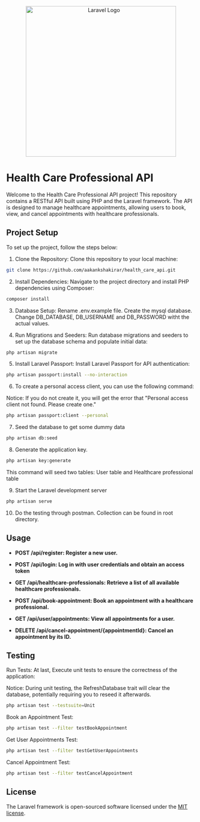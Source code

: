 <p align="center"><a href="https://laravel.com" target="_blank"><img src="https://raw.githubusercontent.com/laravel/art/master/logo-lockup/5%20SVG/2%20CMYK/1%20Full%20Color/laravel-logolockup-cmyk-red.svg" width="400" alt="Laravel Logo"></a></p>

# Health Care Professional API

Welcome to the Health Care Professional API project! This repository contains a RESTful API built using PHP and the Laravel framework. The API is designed to manage healthcare appointments, allowing users to book, view, and cancel appointments with healthcare professionals.

## Project Setup

To set up the project, follow the steps below:

1. Clone the Repository: Clone this repository to your local machine:

```bash
git clone https://github.com/aakankshakirar/health_care_api.git
```


2. Install Dependencies: Navigate to the project directory and install PHP dependencies using Composer:
```bash
composer install
```

3. Database Setup: Rename .env.example file. Create the mysql database. Change DB_DATABASE, DB_USERNAME and DB_PASSWORD witht the actual values.

4. Run Migrations and Seeders: Run database migrations and seeders to set up the database schema and populate initial data:

```bash
php artisan migrate
```

5. Install Laravel Passport: Install Laravel Passport for API authentication:

```bash
php artisan passport:install --no-interaction
```

6. To create a personal access client, you can use the following command:

Notice: If you do not create it, you will get the error that "Personal access client not found. Please create one."

```bash
php artisan passport:client --personal

```

7. Seed the database to get some dummy data

```bash
php artisan db:seed 
```

8. Generate the application key.

```bash
php artisan key:generate 
```

This command will seed two tables: User table and Healthcare professional table

9. Start the Laravel development server

```bash
php artisan serve
```

10. Do the testing through postman. Collection can be found in root directory.


## Usage

- **POST /api/register: Register a new user.**

- **POST /api/login: Log in with user credentials and obtain an access token**

- **GET /api/healthcare-professionals: Retrieve a list of all available healthcare professionals.**

- **POST /api/book-appointment: Book an appointment with a healthcare professional.**

- **GET /api/user/appointments: View all appointments for a user.**

- **DELETE /api/cancel-appointment/{appointmentId}: Cancel an appointment by its ID.**

## Testing

Run Tests: At last, Execute unit tests to ensure the correctness of the application:

Notice: During unit testing, the RefreshDatabase trait will clear the database, potentially requiring you to reseed it afterwards.

```bash
php artisan test --testsuite=Unit
```

Book an Appointment Test:

```bash
php artisan test --filter testBookAppointment
```

Get User Appointments Test:

```bash
php artisan test --filter testGetUserAppointments
```

Cancel Appointment Test:

```bash
php artisan test --filter testCancelAppointment
```


## License

The Laravel framework is open-sourced software licensed under the [MIT license](https://opensource.org/licenses/MIT).
